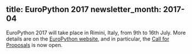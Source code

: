 title: EuroPython 2017
newsletter_month: 2017-04
---
EuroPython 2017 will take place in Rimini, Italy, from 9th to 16th July.  More details are on the [EuroPython website](https://ep2017.europython.eu/en/), and in particular, the [Call for Proposals](https://ep2017.europython.eu/en/call-for-proposals/) is now open.

